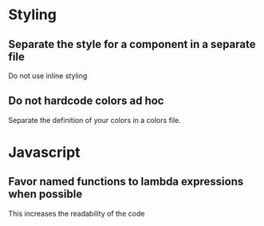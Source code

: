 # Styling

## Separate the style for a component in a separate file
Do not use inline styling

## Do not hardcode colors ad hoc 
Separate the definition of your colors in a colors file. 


# Javascript

## Favor named functions to lambda expressions when possible
This increases the readability of the code

